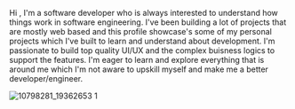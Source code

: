 Hi , I'm a software developer who is always interested to understand how things work in software engineering. I've been building a lot of projects that are mostly web based and this profile showcase's some of my personal projects which I've built to learn and understand about development. I'm passionate to build top quality UI/UX and the complex buisness logics to support the features. I'm eager to learn and explore everything that is around me which I'm not aware to upskill myself and make me a better developer/engineer.

![10798281_19362653 1](https://github.com/manishyadav361/manishyadav361/assets/67056354/36100220-26c2-4f93-841c-1c5d364f29b1)
